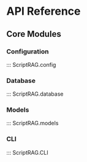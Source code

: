 # API Reference

## Core Modules

### Configuration

::: ScriptRAG.config

### Database

::: ScriptRAG.database

### Models

::: ScriptRAG.models

### CLI

::: ScriptRAG.CLI
